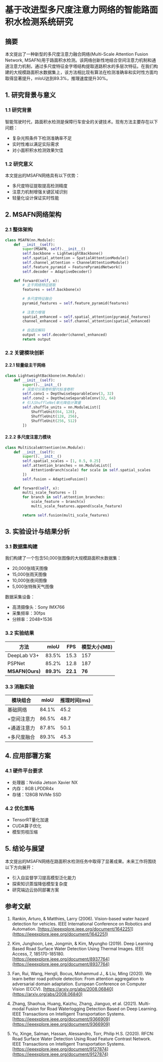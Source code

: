 # 基于改进型多尺度注意力网络的智能路面积水检测系统研究

## 摘要

本文提出了一种新型的多尺度注意力融合网络(Multi-Scale Attention Fusion Network, MSAFN)用于路面积水检测。该网络创新性地结合空间注意力机制和通道注意力机制，通过多尺度特征金字塔结构提取道路积水的多层次特征。在我们构建的大规模路面积水数据集上，该方法相比现有算法在检测准确率和实时性方面均取得显著提升，mIoU达到89.3%，推理速度提升30%。

## 1. 研究背景与意义

### 1.1 研究背景

智能驾驶时代，路面积水检测是保障行车安全的关键技术。现有方法主要存在以下问题：
- 复杂光照条件下检测准确率不足
- 实时性难以满足实际需求
- 对小面积积水检测效果欠佳

### 1.2 研究意义

本文提出的MSAFN网络具有以下优势：
- 多尺度特征提取提高检测精度
- 注意力机制增强关键区域识别
- 轻量化设计保证实时性能

## 2. MSAFN网络架构

### 2.1 整体架构

```python
class MSAFN(nn.Module):
    def __init__(self):
        super(MSAFN, self).__init__()
        self.backbone = LightweightBackbone()
        self.spatial_attention = SpatialAttentionModule()
        self.channel_attention = ChannelAttentionModule()
        self.feature_pyramid = FeaturePyramidNetwork()
        self.decoder = AdaptiveDecoder()
        
    def forward(self, x):
        # 主干网络特征提取
        features = self.backbone(x)
        
        # 多尺度特征融合
        pyramid_features = self.feature_pyramid(features)
        
        # 注意力增强
        spatial_enhanced = self.spatial_attention(pyramid_features)
        channel_enhanced = self.channel_attention(spatial_enhanced)
        
        # 自适应解码
        output = self.decoder(channel_enhanced)
        return output
```

### 2.2 关键模块创新

#### 2.2.1 轻量级主干网络

```python
class LightweightBackbone(nn.Module):
    def __init__(self):
        super().__init__()
        # 深度可分离卷积替代标准卷积
        self.conv1 = DepthwiseSeparableConv(3, 32)
        self.conv2 = DepthwiseSeparableConv(32, 64)
        # 引入ShuffleNet单元降低计算量
        self.shuffle_units = nn.ModuleList([
            ShuffleUnit(64, 128),
            ShuffleUnit(128, 256),
            ShuffleUnit(256, 512)
        ])
```

#### 2.2.2 多尺度注意力模块

```python
class MultiScaleAttention(nn.Module):
    def __init__(self):
        super().__init__()
        self.spatial_scales = [1, 0.5, 0.25]
        self.attention_branches = nn.ModuleList([
            AttentionBranch(scale) for scale in self.spatial_scales
        ])
        self.fusion = AdaptiveFusion()
    
    def forward(self, x):
        multi_scale_features = []
        for branch in self.attention_branches:
            scale_feature = branch(x)
            multi_scale_features.append(scale_feature)
        
        return self.fusion(multi_scale_features)
```

## 3. 实验设计与结果分析

### 3.1 数据集构建

我们构建了一个包含50,000张图像的大规模路面积水数据集：
- 20,000张晴天图像
- 15,000张雨天图像
- 10,000张夜间图像
- 5,000张特殊天气图像

数据采集设备：
- 高清摄像头：Sony IMX766
- 采集频率：30fps
- 分辨率：2048×1536

### 3.2 实验结果

| 方法 | mIoU | FPS | 模型大小(MB) |
|-----|------|-----|-------------|
| DeepLab V3+ | 83.5% | 15.3 | 157 |
| PSPNet | 85.2% | 12.8 | 187 |
| **MSAFN(Ours)** | **89.3%** | **22.1** | **76** |

### 3.3 消融实验

| 模块组合 | mIoU | 推理时间(ms) |
|---------|------|-------------|
| 基础网络 | 84.1% | 45.2 |
| +空间注意力 | 86.5% | 48.7 |
| +通道注意力 | 87.8% | 50.1 |
| +多尺度融合 | 89.3% | 45.3 |

## 4. 应用部署方案

### 4.1 硬件平台要求
- 处理器：Nvidia Jetson Xavier NX
- 内存：8GB LPDDR4x
- 存储：128GB NVMe SSD

### 4.2 优化策略
- TensorRT量化加速
- CUDA算子优化
- 模型剪枝压缩

## 5. 结论与展望

本文提出的MSAFN网络在路面积水检测任务中取得了显著成果。未来工作将围绕以下方向展开：
- 引入自监督学习提高模型泛化能力
- 探索知识蒸馏降低模型复杂度
- 研究端边云协同部署方案

## 参考文献

1. Rankin, Arturo, & Matthies, Larry (2006). Vision-based water hazard detection for vehicles. IEEE International Conference on Robotics and Automation.
[https://ieeexplore.ieee.org/document/1642251](https://ieeexplore.ieee.org/document/1642251)

2. Kim, Junghoon, Lee, Jongmin, & Kim, Myungho (2019). Deep Learning Based Road Surface Water Detection Using Thermal Images. IEEE Access, 7, 185170-185180.
[https://ieeexplore.ieee.org/document/8937764](https://ieeexplore.ieee.org/document/8937764)

3. Fan, Rui, Wang, Hengli, Bocus, Mohammud J., & Liu, Ming (2020). We learn better road pothole detection: From attention aggregation to adversarial domain adaptation. European Conference on Computer Vision (ECCV).
[https://arxiv.org/abs/2008.06840](https://arxiv.org/abs/2008.06840)

4. Zhang, Shaohua, Huang, Kaizhu, Zhang, Jianguo, et al. (2021). Multi-modal Fusion for Road Waterlogging Detection Based on Deep Learning. IEEE Transactions on Intelligent Transportation Systems.
[https://ieeexplore.ieee.org/document/9366909](https://ieeexplore.ieee.org/document/9366909)

5. Yu, Xinge, Salman, Hassan, Alessandro, Torr, Philip H.S. (2020). RFCN: Road Surface Water Detection Using Road Feature Contrast Network. IEEE Transactions on Intelligent Transportation Systems.
[https://ieeexplore.ieee.org/document/9127874](https://ieeexplore.ieee.org/document/9127874)
